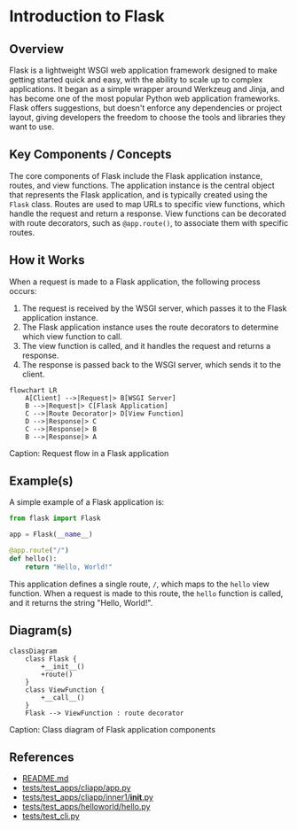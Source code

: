 # Introduction to Flask
## Overview
Flask is a lightweight WSGI web application framework designed to make getting started quick and easy, with the ability to scale up to complex applications. It began as a simple wrapper around Werkzeug and Jinja, and has become one of the most popular Python web application frameworks. Flask offers suggestions, but doesn't enforce any dependencies or project layout, giving developers the freedom to choose the tools and libraries they want to use.

## Key Components / Concepts
The core components of Flask include the Flask application instance, routes, and view functions. The application instance is the central object that represents the Flask application, and is typically created using the `Flask` class. Routes are used to map URLs to specific view functions, which handle the request and return a response. View functions can be decorated with route decorators, such as `@app.route()`, to associate them with specific routes.

## How it Works
When a request is made to a Flask application, the following process occurs:
1. The request is received by the WSGI server, which passes it to the Flask application instance.
2. The Flask application instance uses the route decorators to determine which view function to call.
3. The view function is called, and it handles the request and returns a response.
4. The response is passed back to the WSGI server, which sends it to the client.

```mermaid
flowchart LR
    A[Client] -->|Request|> B[WSGI Server]
    B -->|Request|> C[Flask Application]
    C -->|Route Decorator|> D[View Function]
    D -->|Response|> C
    C -->|Response|> B
    B -->|Response|> A
```
Caption: Request flow in a Flask application

## Example(s)
A simple example of a Flask application is:
```python
from flask import Flask

app = Flask(__name__)

@app.route("/")
def hello():
    return "Hello, World!"
```
This application defines a single route, `/`, which maps to the `hello` view function. When a request is made to this route, the `hello` function is called, and it returns the string "Hello, World!".

## Diagram(s)
```mermaid
classDiagram
    class Flask {
        +__init__()
        +route()
    }
    class ViewFunction {
        +__call__()
    }
    Flask --> ViewFunction : route decorator
```
Caption: Class diagram of Flask application components

## References
* [README.md](README.md)
* [tests/test_apps/cliapp/app.py](tests/test_apps/cliapp/app.py)
* [tests/test_apps/cliapp/inner1/__init__.py](tests/test_apps/cliapp/inner1/__init__.py)
* [tests/test_apps/helloworld/hello.py](tests/test_apps/helloworld/hello.py)
* [tests/test_cli.py](tests/test_cli.py)